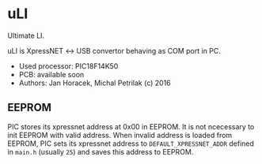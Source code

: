 # uLI
Ultimate LI.

uLI is XpressNET &#8596; USB convertor behaving as COM port in PC.

* Used processor: PIC18F14K50
* PCB: available soon
* Authors: Jan Horacek, Michal Petrilak (c) 2016

## EEPROM

PIC stores its xpressnet address at 0x00 in EEPROM. It is not ncecessary to
init EEPROM with valid address. When invalid address is loaded from EEPROM,
PIC sets its xpressnet address to `DEFAULT_XPRESSNET_ADDR` defined in `main.h`
(usually `25`) and saves this address to EEPROM.
